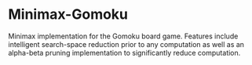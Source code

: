 # Minimax-Gomoku

Minimax implementation for the Gomoku board game. Features include intelligent search-space reduction prior to any computation as well as an alpha-beta pruning implementation to significantly reduce computation.
